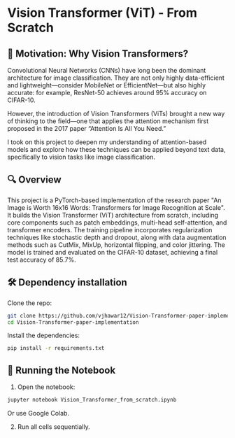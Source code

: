 # Vision Transformer (ViT) - From Scratch

## 🧠  Motivation: Why Vision Transformers?

Convolutional Neural Networks (CNNs) have long been the dominant architecture for image classification. They are not only highly data-efficient and lightweight—consider MobileNet or EfficientNet—but also highly accurate: for example, ResNet-50 achieves around 95% accuracy on CIFAR-10.

However, the introduction of Vision Transformers (ViTs) brought a new way of thinking to the field—one that applies the attention mechanism first proposed in the 2017 paper “Attention Is All You Need.”

I took on this project to deepen my understanding of attention-based models and explore how these techniques can be applied beyond text data, specifically to vision tasks like image classification.

## 🔍 Overview

This project is a PyTorch-based implementation of the research paper "An Image is Worth 16x16 Words: Transformers for Image Recognition at Scale". It builds the Vision Transformer (ViT) architecture from scratch, including core components such as patch embeddings, multi-head self-attention, and transformer encoders. The training pipeline incorporates regularization techniques like stochastic depth and dropout, along with data augmentation methods such as CutMix, MixUp, horizontal flipping, and color jittering. The model is trained and evaluated on the CIFAR-10 dataset, achieving a final test accuracy of 85.7%.

## 🛠️ Dependency installation
Clone the repo:

```bash
git clone https://github.com/vjhawar12/Vision-Transformer-paper-implementation.git
cd Vision-Transformer-paper-implementation
```

Install the dependencies:

```bash
pip install -r requirements.txt
```

## 🚀 Running the Notebook

1. Open the notebook:

```bash
jupyter notebook Vision_Transformer_from_scratch.ipynb
```

Or use Google Colab.

2. Run all cells sequentially.
